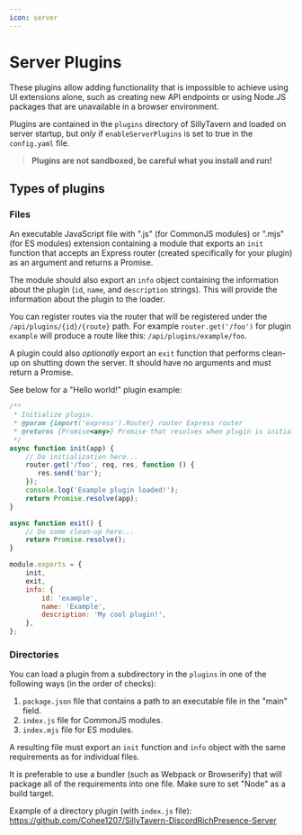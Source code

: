 ```yaml
---
icon: server
---
```


# Server Plugins

These plugins allow adding functionality that is impossible to achieve using UI extensions alone, such as creating new API endpoints or using Node.JS packages that are unavailable in a browser environment.

Plugins are contained in the `plugins` directory of SillyTavern and loaded on server startup, but *only* if `enableServerPlugins` is set to true in the `config.yaml` file.

> **Plugins are not sandboxed, be careful what you install and run!**

## Types of plugins

### Files

An executable JavaScript file with ".js" (for CommonJS modules) or ".mjs" (for ES modules) extension containing a module that exports an `init` function that accepts an Express router (created specifically for your plugin) as an argument and returns a Promise.

The module should also export an `info` object containing the information about the plugin (`id`, `name`, and `description` strings). This will provide the information about the plugin to the loader.

You can register routes via the router that will be registered under the `/api/plugins/{id}/{route}` path. For example `router.get('/foo')` for plugin `example` will produce a route like this: `/api/plugins/example/foo`.

A plugin could also *optionally* export an `exit` function that performs clean-up on shutting down the server. It should have no arguments and must return a Promise.

See below for a "Hello world!" plugin example:

```js
/**
 * Initialize plugin.
 * @param {import('express').Router} router Express router
 * @returns {Promise<any>} Promise that resolves when plugin is initialized
 */
async function init(app) {
    // Do initialization here...
    router.get('/foo', req, res, function () {
       res.send('bar');
    });
    console.log('Example plugin loaded!');
    return Promise.resolve(app);
}

async function exit() {
    // Do some clean-up here...
    return Promise.resolve();
}

module.exports = {
    init,
    exit,
    info: {
        id: 'example',
        name: 'Example',
        description: 'My cool plugin!',
    },
};
```

### Directories

You can load a plugin from a subdirectory in the `plugins` in one of the following ways (in the order of checks):

1. `package.json` file that contains a path to an executable file in the "main" field.
2. `index.js` file for CommonJS modules.
3. `index.mjs` file for ES modules.

A resulting file must export an `init` function and `info` object with the same requirements as for individual files.

It is preferable to use a bundler (such as Webpack or Browserify) that will package all of the requirements into one file. Make sure to set "Node" as a build target.

Example of a directory plugin (with `index.js` file): https://github.com/Cohee1207/SillyTavern-DiscordRichPresence-Server
